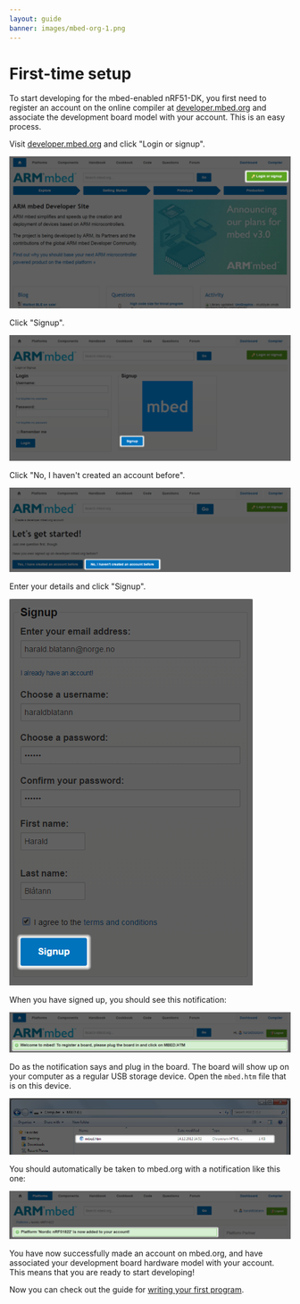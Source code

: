 ```yaml
---
layout: guide
banner: images/mbed-org-1.png
---
```


# First-time setup

To start developing for the mbed-enabled nRF51-DK, you first need to register an account on the online compiler at [developer.mbed.org](https://developer.mbed.org) and associate the development board model with your account.
This is an easy process.

Visit [developer.mbed.org](https://developer.mbed.org) and click "Login or signup".

![](images/mbed-org-1.png)

Click "Signup".

![](images/mbed-org-2.png)

Click "No, I haven't created an account before".

![](images/mbed-org-3.png)

Enter your details and click "Signup".

![](images/mbed-org-4.png)

When you have signed up, you should see this notification:

![](images/mbed-org-5.png)

Do as the notification says and plug in the board.
The board will show up on your computer as a regular USB storage device.
Open the `mbed.htm` file that is on this device.

![](images/mbed-org-6.png)

You should automatically be taken to mbed.org with a notification like this one:

![](images/mbed-org-7.png)

You have now successfully made an account on mbed.org, and have associated your development board hardware model with your account.
This means that you are ready to start developing!

Now you can check out the guide for [writing your first program](guides/first-program.html).
